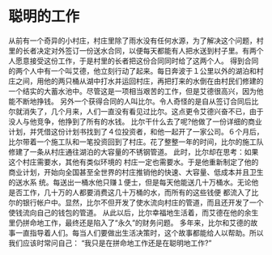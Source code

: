 # 聪明的工作
从前有一个奇异的小村庄，村庄里除了雨水没有任何水源，为了解决这个问题，村里的长者决定对外签订一份送水合同，以便每天都能有人把水送到村子里。有两个人愿意接受这份工作，于是村里的长者把这份合同同时给了这两个人。 
得到合同的两个人中有一个叫艾德，他立刻行动了起来。每日奔波于１公里以外的湖泊和村庄之间，用他的两只桶从湖中打水并运回村庄，再把打来的水倒在由村民们修建的一个结实的大蓄水池中。尽管这是一项相当艰苦的工作，但是艾德很高兴，因为他能不断地挣钱。 
另外一个获得合同的人叫比尔。令人奇怪的是自从签订合同后比尔就消失了，几个月来，人们一直没有看见过比尔。这点更令艾德兴奋不已，由于没人与他竞争，他挣到了所有的水钱。 
比尔干什么去了呢?他做了一份详细的商业计划，并凭借这份计划书找到了４位投资者，和他一起开了一家公司。６个月后，比尔带着一个施工队和一笔投资回到了村庄。花了整整一年的时间，比尔的施工队修建了一条从村庄通往湖泊的大容量的不锈钢管道。 
此时，比尔却在思考：如果这个村庄需要水，其他有类似环境的 村庄一定也需要水。于是他重新制定了他的商业计划，开始向全国甚至全世界的村庄推销他的快速、大容量、低成本并且卫生的送水系 统。每送出一桶水他只赚１便士，但是每天他能送几十万桶水。无论他是否工作，几十万的人都要消费这几十万桶的水，而所有的这些钱便 都流入了比尔的银行帐户中。显然，比尔不但开发了使水流向村庄的管道，而且还开发了一个使钱流向自己的钱包的管道。 
从此以后，比尔幸福地生活着，而艾德在他的余生里仍拼命地工作，最终还是陷入了“永久”的财务问题。 
多年来，比尔和艾德的故事一直指导着人们。每当人们要做出生活决策时，这个故事都能给人以帮助。所以我们应该时常问自己： 
“我只是在拼命地工作还是在聪明地工作?”
  